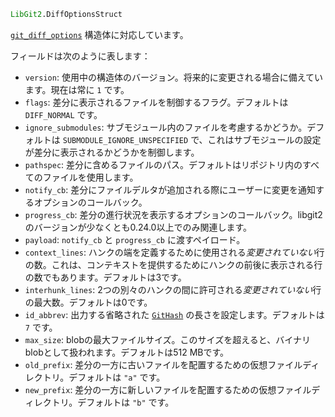 ```julia
LibGit2.DiffOptionsStruct
```

[`git_diff_options`](https://libgit2.org/libgit2/#HEAD/type/git_diff_options) 構造体に対応しています。

フィールドは次のように表します：

  * `version`: 使用中の構造体のバージョン。将来的に変更される場合に備えています。現在は常に `1` です。
  * `flags`: 差分に表示されるファイルを制御するフラグ。デフォルトは `DIFF_NORMAL` です。
  * `ignore_submodules`: サブモジュール内のファイルを考慮するかどうか。デフォルトは `SUBMODULE_IGNORE_UNSPECIFIED` で、これはサブモジュールの設定が差分に表示されるかどうかを制御します。
  * `pathspec`: 差分に含めるファイルのパス。デフォルトはリポジトリ内のすべてのファイルを使用します。
  * `notify_cb`: 差分にファイルデルタが追加される際にユーザーに変更を通知するオプションのコールバック。
  * `progress_cb`: 差分の進行状況を表示するオプションのコールバック。libgit2のバージョンが少なくとも0.24.0以上でのみ関連します。
  * `payload`: `notify_cb` と `progress_cb` に渡すペイロード。
  * `context_lines`: ハンクの端を定義するために使用される*変更されていない*行の数。これは、コンテキストを提供するためにハンクの前後に表示される行の数でもあります。デフォルトは3です。
  * `interhunk_lines`: 2つの別々のハンクの間に許可される*変更されていない*行の最大数。デフォルトは0です。
  * `id_abbrev`: 出力する省略された [`GitHash`](@ref) の長さを設定します。デフォルトは `7` です。
  * `max_size`: blobの最大ファイルサイズ。このサイズを超えると、バイナリblobとして扱われます。デフォルトは512 MBです。
  * `old_prefix`: 差分の一方に古いファイルを配置するための仮想ファイルディレクトリ。デフォルトは `"a"` です。
  * `new_prefix`: 差分の一方に新しいファイルを配置するための仮想ファイルディレクトリ。デフォルトは `"b"` です。
